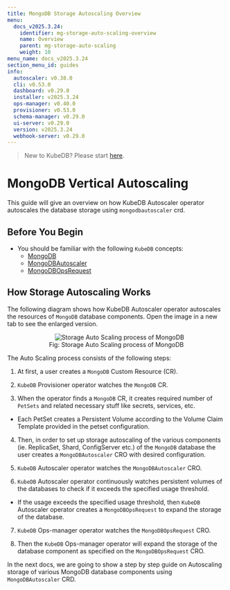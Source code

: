 ```yaml
---
title: MongoDB Storage Autoscaling Overview
menu:
  docs_v2025.3.24:
    identifier: mg-storage-auto-scaling-overview
    name: Overview
    parent: mg-storage-auto-scaling
    weight: 10
menu_name: docs_v2025.3.24
section_menu_id: guides
info:
  autoscaler: v0.38.0
  cli: v0.53.0
  dashboard: v0.29.0
  installer: v2025.3.24
  ops-manager: v0.40.0
  provisioner: v0.53.0
  schema-manager: v0.29.0
  ui-server: v0.29.0
  version: v2025.3.24
  webhook-server: v0.29.0
---
```


> New to KubeDB? Please start [here](/docs/v2025.3.24/README).

# MongoDB Vertical Autoscaling

This guide will give an overview on how KubeDB Autoscaler operator autoscales the database storage using `mongodbautoscaler` crd.

## Before You Begin

- You should be familiar with the following `KubeDB` concepts:
  - [MongoDB](/docs/v2025.3.24/guides/mongodb/concepts/mongodb)
  - [MongoDBAutoscaler](/docs/v2025.3.24/guides/mongodb/concepts/autoscaler)
  - [MongoDBOpsRequest](/docs/v2025.3.24/guides/mongodb/concepts/opsrequest)

## How Storage Autoscaling Works

The following diagram shows how KubeDB Autoscaler operator autoscales the resources of `MongoDB` database components. Open the image in a new tab to see the enlarged version.

<figure align="center">
  <img alt="Storage Auto Scaling process of MongoDB" src="/docs/v2025.3.24/images/mongodb/storage-process.svg">
<figcaption align="center">Fig: Storage Auto Scaling process of MongoDB</figcaption>
</figure>


The Auto Scaling process consists of the following steps:

1. At first, a user creates a `MongoDB` Custom Resource (CR).

2. `KubeDB` Provisioner  operator watches the `MongoDB` CR.

3. When the operator finds a `MongoDB` CR, it creates required number of `PetSets` and related necessary stuff like secrets, services, etc.

- Each PetSet creates a Persistent Volume according to the Volume Claim Template provided in the petset configuration.

4. Then, in order to set up storage autoscaling of the various components (ie. ReplicaSet, Shard, ConfigServer etc.) of the `MongoDB` database the user creates a `MongoDBAutoscaler` CRO with desired configuration.

5. `KubeDB` Autoscaler operator watches the `MongoDBAutoscaler` CRO.

6. `KubeDB` Autoscaler operator continuously watches persistent volumes of the databases to check if it exceeds the specified usage threshold.
- If the usage exceeds the specified usage threshold, then `KubeDB` Autoscaler operator creates a `MongoDBOpsRequest` to expand the storage of the database. 
   
7. `KubeDB` Ops-manager operator watches the `MongoDBOpsRequest` CRO.

8. Then the `KubeDB` Ops-manager operator will expand the storage of the database component as specified on the `MongoDBOpsRequest` CRO.

In the next docs, we are going to show a step by step guide on Autoscaling storage of various MongoDB database components using `MongoDBAutoscaler` CRD.
